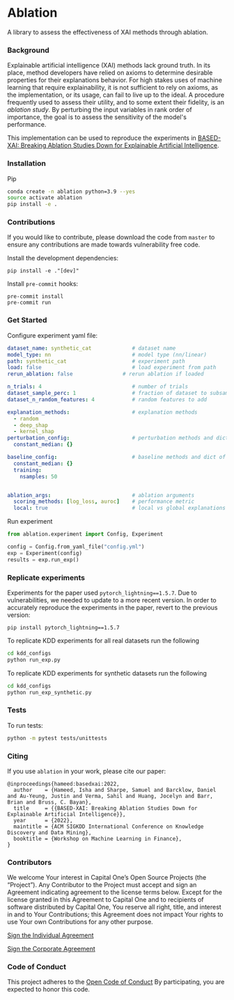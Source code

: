 
# Ablation

A library to assess the effectiveness of XAI methods through ablation.

### Background

Explainable artificial intelligence (XAI) methods lack ground truth.  In its place, method developers have relied on axioms to determine desirable properties for their explanations behavior.  For high stakes uses of machine learning that require explainability, it is not sufficient to rely on axioms, as the implementation, or its usage, can fail to live up to the ideal.  A procedure frequently used to assess their utility, and to some extent their fidelity, is an *ablation study*.  By perturbing the input variables in rank order of importance, the goal is to assess the sensitivity of the model's performance.

This implementation can be used to reproduce the experiments in [BASED-XAI: Breaking Ablation Studies Down for Explainable Artificial Intelligence](https://arxiv.org/abs/2207.05566).

### Installation

Pip

```sh
conda create -n ablation python=3.9 --yes
source activate ablation
pip install -e .
```

### Contributions

If you would like to contribute, please download the code from `master` to ensure any contributions are made towards vulnerability free code.

Install the development dependencies:
```
pip install -e ."[dev]"
```

Install `pre-commit` hooks:

```
pre-commit install
pre-commit run
```

### Get Started

Configure experiment yaml file:

```yaml
dataset_name: synthetic_cat             # dataset name
model_type: nn                          # model type (nn/linear)
path: synthetic_cat                     # experiment path
load: false                             # load experiment from path
rerun_ablation: false                # rerun ablation if loaded

n_trials: 4                             # number of trials
dataset_sample_perc: 1                  # fraction of dataset to subsample
dataset_n_random_features: 4            # random features to add

explanation_methods:                    # explanation methods
  - random
  - deep_shap
  - kernel_shap
perturbation_config:                    # perturbation methods and dict of params
  constant_median: {}

baseline_config:                        # baseline methods and dict of params
  constant_median: {}
  training:
    nsamples: 50


ablation_args:                          # ablation arguments
  scoring_methods: [log_loss, auroc]    # performance metric
  local: true                           # local vs global explanations

```

Run experiment
```Python
from ablation.experiment import Config, Experiment

config = Config.from_yaml_file("config.yml")
exp = Experiment(config)
results = exp.run_exp()
```
### Replicate experiments

Experiments for the paper used `pytorch_lightning==1.5.7`. Due to vulnerabilities, we needed to update to a more recent version.  In order to accurately reproduce the experiments in the paper, revert to the previous version:
```
pip install pytorch_lightning==1.5.7
```

To replicate KDD experiments for all real datasets run the following
```sh
cd kdd_configs
python run_exp.py
```

To replicate KDD experiments for synthetic datasets run the following
```sh
cd kdd_configs
python run_exp_synthetic.py
```

### Tests

To run tests:
```sh
python -m pytest tests/unittests
```

### Citing
If you use `ablation` in your work, please cite our paper:

```
@inproceedings{hameed:basedxai:2022,
  author    = {Hameed, Isha and Sharpe, Samuel and Barcklow, Daniel and Au-Yeung, Justin and Verma, Sahil and Huang, Jocelyn and Barr, Brian and Bruss, C. Bayan},
  title     = {{BASED-XAI: Breaking Ablation Studies Down for Explainable Artificial Intelligence}},
  year      = {2022},
  maintitle = {ACM SIGKDD International Conference on Knowledge Discovery and Data Mining},
  booktitle = {Workshop on Machine Learning in Finance},
}
```

### Contributors

We welcome Your interest in Capital One’s Open Source Projects (the
“Project”). Any Contributor to the Project must accept and sign an
Agreement indicating agreement to the license terms below. Except for
the license granted in this Agreement to Capital One and to recipients
of software distributed by Capital One, You reserve all right, title,
and interest in and to Your Contributions; this Agreement does not
impact Your rights to use Your own Contributions for any other purpose.

[Sign the Individual Agreement](https://docs.google.com/forms/d/19LpBBjykHPox18vrZvBbZUcK6gQTj7qv1O5hCduAZFU/viewform)

[Sign the Corporate Agreement](https://docs.google.com/forms/d/e/1FAIpQLSeAbobIPLCVZD_ccgtMWBDAcN68oqbAJBQyDTSAQ1AkYuCp_g/viewform?usp=send_form)


### Code of Conduct

This project adheres to the [Open Code of Conduct](https://developer.capitalone.com/resources/code-of-conduct)
By participating, you are
expected to honor this code.
